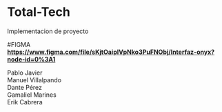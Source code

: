 # Total-Tech
Implementacion de proyecto

#FIGMA <br>
<strong>https://www.figma.com/file/sKjtOaipIVpNko3PuFNObj/Interfaz-onyx?node-id=0%3A1 </strong>

Pablo Javier <br>
Manuel Villalpando <br>
Dante Pérez <br>
Gamaliel Marines <br>
Erik Cabrera <br>


